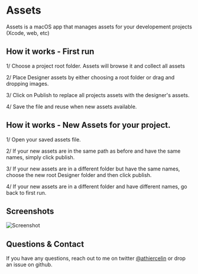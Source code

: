 # Assets
Assets is a macOS app that manages assets for your developement projects (Xcode, web, etc)

## How it works - First run
1/ Choose a project root folder.
Assets will browse it and collect all assets

2/ Place Designer assets by either choosing a root folder or drag and dropping images.

3/ Click on Publish to replace all projects assets with the designer's assets.

4/ Save the file and reuse when new assets available.

## How it works - New Assets for your project.
1/ Open your saved assets file.

2/ If your new assets are in the same path as before and have the same names, simply click publish.

3/ If your new assets are in a different folder but have the same names, choose the new root Designer folder and then click publish.

4/ If your new assets are in a different folder and have different names, go back to first run.

## Screenshots
![Screenshot](https://github.com/athiercelin/Assets/blob/master/Screenshots/Assets-01.png?raw=true)

## Questions & Contact
If you have any questions, reach out to me on twitter [@athiercelin](https://twitter.com/athiercelin) or drop an issue on github.